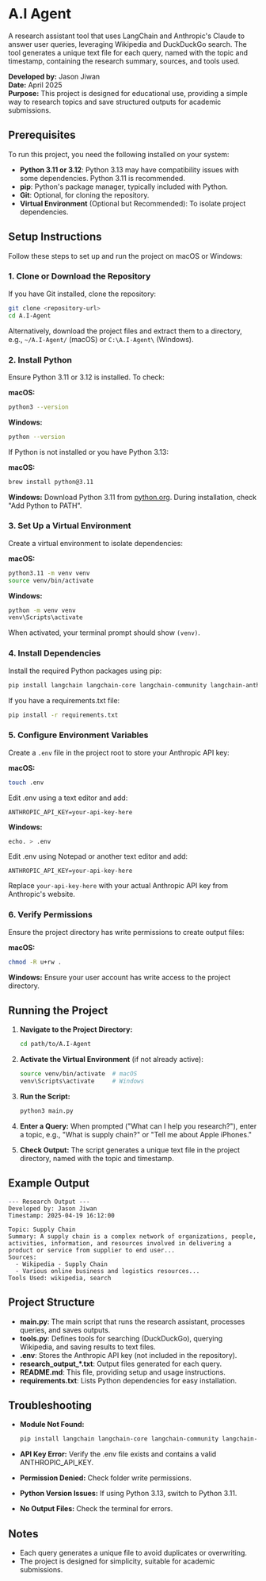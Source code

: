 # A.I Agent

A research assistant tool that uses LangChain and Anthropic's Claude to answer user queries, leveraging Wikipedia and DuckDuckGo search. The tool generates a unique text file for each query, named with the topic and timestamp, containing the research summary, sources, and tools used.

**Developed by:** Jason Jiwan  
**Date:** April 2025  
**Purpose:** This project is designed for educational use, providing a simple way to research topics and save structured outputs for academic submissions.

## Prerequisites

To run this project, you need the following installed on your system:

- **Python 3.11 or 3.12**: Python 3.13 may have compatibility issues with some dependencies. Python 3.11 is recommended.
- **pip**: Python's package manager, typically included with Python.
- **Git**: Optional, for cloning the repository.
- **Virtual Environment** (Optional but Recommended): To isolate project dependencies.

## Setup Instructions

Follow these steps to set up and run the project on macOS or Windows:

### 1. Clone or Download the Repository

If you have Git installed, clone the repository:
```bash
git clone <repository-url>
cd A.I-Agent
```

Alternatively, download the project files and extract them to a directory, e.g., `~/A.I-Agent/` (macOS) or `C:\A.I-Agent\` (Windows).

### 2. Install Python

Ensure Python 3.11 or 3.12 is installed. To check:

**macOS:**
```bash
python3 --version
```

**Windows:**
```bash
python --version
```

If Python is not installed or you have Python 3.13:

**macOS:**
```bash
brew install python@3.11
```

**Windows:**
Download Python 3.11 from [python.org](https://www.python.org/downloads/). During installation, check "Add Python to PATH".

### 3. Set Up a Virtual Environment

Create a virtual environment to isolate dependencies:

**macOS:**
```bash
python3.11 -m venv venv
source venv/bin/activate
```

**Windows:**
```bash
python -m venv venv
venv\Scripts\activate
```

When activated, your terminal prompt should show `(venv)`.

### 4. Install Dependencies

Install the required Python packages using pip:

```bash
pip install langchain langchain-core langchain-community langchain-anthropic pydantic python-dotenv
```

If you have a requirements.txt file:

```bash
pip install -r requirements.txt
```

### 5. Configure Environment Variables

Create a `.env` file in the project root to store your Anthropic API key:

**macOS:**
```bash
touch .env
```
Edit .env using a text editor and add:
```
ANTHROPIC_API_KEY=your-api-key-here
```

**Windows:**
```bash
echo. > .env
```
Edit .env using Notepad or another text editor and add:
```
ANTHROPIC_API_KEY=your-api-key-here
```

Replace `your-api-key-here` with your actual Anthropic API key from Anthropic's website.

### 6. Verify Permissions

Ensure the project directory has write permissions to create output files:

**macOS:**
```bash
chmod -R u+rw .
```

**Windows:**
Ensure your user account has write access to the project directory.

## Running the Project

1. **Navigate to the Project Directory:**
    ```bash
    cd path/to/A.I-Agent
    ```

2. **Activate the Virtual Environment** (if not already active):
    ```bash
    source venv/bin/activate  # macOS
    venv\Scripts\activate     # Windows
    ```

3. **Run the Script:**
    ```bash
    python3 main.py
    ```

4. **Enter a Query:**
    When prompted ("What can I help you research?"), enter a topic, e.g., "What is supply chain?" or "Tell me about Apple iPhones."

5. **Check Output:**
    The script generates a unique text file in the project directory, named with the topic and timestamp.

## Example Output

```
--- Research Output ---
Developed by: Jason Jiwan
Timestamp: 2025-04-19 16:12:00

Topic: Supply Chain
Summary: A supply chain is a complex network of organizations, people, activities, information, and resources involved in delivering a product or service from supplier to end user...
Sources:
  - Wikipedia - Supply Chain
  - Various online business and logistics resources...
Tools Used: wikipedia, search
```

## Project Structure

- **main.py**: The main script that runs the research assistant, processes queries, and saves outputs.
- **tools.py**: Defines tools for searching (DuckDuckGo), querying Wikipedia, and saving results to text files.
- **.env**: Stores the Anthropic API key (not included in the repository).
- **research_output_*.txt**: Output files generated for each query.
- **README.md**: This file, providing setup and usage instructions.
- **requirements.txt**: Lists Python dependencies for easy installation.

## Troubleshooting

- **Module Not Found:**
  ```bash
  pip install langchain langchain-core langchain-community langchain-anthropic pydantic python-dotenv
  ```

- **API Key Error:** Verify the .env file exists and contains a valid ANTHROPIC_API_KEY.

- **Permission Denied:** Check folder write permissions.

- **Python Version Issues:** If using Python 3.13, switch to Python 3.11.

- **No Output Files:** Check the terminal for errors.

## Notes

- Each query generates a unique file to avoid duplicates or overwriting.
- The project is designed for simplicity, suitable for academic submissions.
